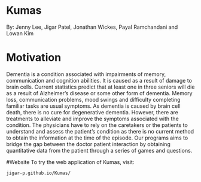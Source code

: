 # Kumas
By: Jenny Lee, Jigar Patel, Jonathan Wickes, Payal Ramchandani and Lowan Kim

# Motivation
Dementia is a condition associated with impairments of memory, communication and cognition abilities. It is caused as a result of damage to brain cells. Current statistics predict that at least one in three seniors will die as a result of Alzheimer’s disease or some other form of dementia. Memory loss, communication problems, mood swings and difficulty completing familiar tasks are usual symptoms. As dementia is caused by brain cell death, there is no cure for degenerative dementia. However, there are treatments to alleviate and improve the symptoms associated with the condition. The physicians have to rely on the caretakers or the patients to understand and assess the patient’s condition as there is no current method to obtain the information at the time of the episode. Our programs aims to bridge the gap between the doctor patient interaction by obtaining quantitative data from the patient through a series of games and questions.

#Website
To try the web application of Kumas, visit: 

```
jigar-p.github.io/Kumas/
```

